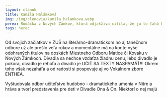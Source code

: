 ```yaml
---
layout: clanok
title: Kamila Halámková
img: /img/clenovia/kamila_halamkova.webp
perex: Rodáčka z Nových Zámkov, ktorá odjakživa citila, že ju to ťahá k umeniu.
tags: herec
---
```


Od svojich začiatkov v ZUŠ na literárno-dramatickom no aj tanečnom odbore už ale prešlo veľa rokov a momentálne má na konte vyše odohraných titulov na doskách Miestneho Odboru Matice či Kovaku v Nových Zámkoch. Divadla sa nechce vzdaťza žiadnu cenu, lebo divadlo je pokora, divadlo je rehoľa a divadlo je UČIŤ SA TEXTY NASPAMÄŤ!!! Okrem toho však nezaháľa a od radosti si pospevuje aj vo Vokálnom zbore ENTHEA. 

Vyštudovala odbor učiteľstvo hudobno - dramatického umenia v Nitre a hráva a tvorí predstavenia pre deti v Divadle Ona & On. Niektorí o nej majú 